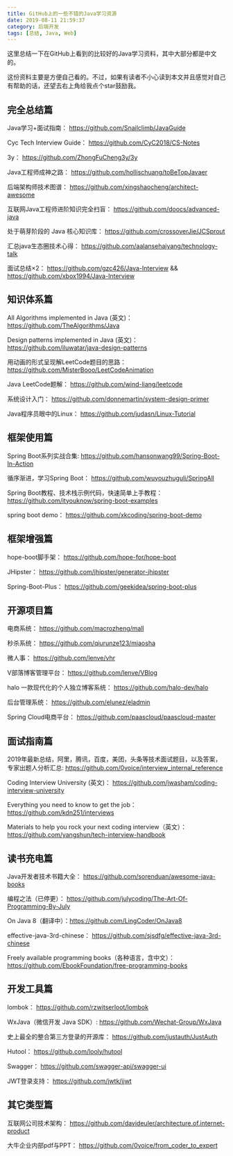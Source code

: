 ```yaml
---
title: GitHub上的一些不错的Java学习资源
date: 2019-08-11 21:59:37
category: 后端开发
tags: [总结, Java, Web]
---
```

这里总结一下在GitHub上看到的比较好的Java学习资料，其中大部分都是中文的。

这份资料主要是方便自己看的。不过，如果有读者不小心读到本文并且感觉对自己有帮助的话，还望去右上角给我点个star鼓励我。

<!-- more -->

## 完全总结篇
Java学习+面试指南： https://github.com/Snailclimb/JavaGuide

Cyc Tech Interview Guide： https://github.com/CyC2018/CS-Notes

3y： https://github.com/ZhongFuCheng3y/3y

Java工程师成神之路： https://github.com/hollischuang/toBeTopJavaer

后端架构师技术图谱： https://github.com/xingshaocheng/architect-awesome

互联网Java工程师进阶知识完全扫盲： https://github.com/doocs/advanced-java

处于萌芽阶段的 Java 核心知识库： https://github.com/crossoverJie/JCSprout

汇总java生态圈技术心得： https://github.com/aalansehaiyang/technology-talk

面试总结×2： https://github.com/gzc426/Java-Interview && https://github.com/xbox1994/Java-Interview 

## 知识体系篇
All Algorithms implemented in Java (英文)： https://github.com/TheAlgorithms/Java

Design patterns implemented in Java (英文)： https://github.com/iluwatar/java-design-patterns

用动画的形式呈现解LeetCode题目的思路： https://github.com/MisterBooo/LeetCodeAnimation

Java LeetCode题解： https://github.com/wind-liang/leetcode

系统设计入门： https://github.com/donnemartin/system-design-primer

Java程序员眼中的Linux： https://github.com/judasn/Linux-Tutorial

## 框架使用篇
Spring Boot系列实战合集:  https://github.com/hansonwang99/Spring-Boot-In-Action

循序渐进，学习Spring Boot： https://github.com/wuyouzhuguli/SpringAll

Spring Boot教程、技术栈示例代码，快速简单上手教程： https://github.com/ityouknow/spring-boot-examples

spring boot demo： https://github.com/xkcoding/spring-boot-demo

## 框架增强篇
hope-boot脚手架： https://github.com/hope-for/hope-boot

JHipster： https://github.com/jhipster/generator-jhipster

Spring-Boot-Plus： https://github.com/geekidea/spring-boot-plus

## 开源项目篇
电商系统： https://github.com/macrozheng/mall

秒杀系统： https://github.com/qiurunze123/miaosha

微人事： https://github.com/lenve/vhr

V部落博客管理平台： https://github.com/lenve/VBlog

halo 一款现代化的个人独立博客系统： https://github.com/halo-dev/halo

后台管理系统： https://github.com/elunez/eladmin

Spring Cloud电商平台： https://github.com/paascloud/paascloud-master

## 面试指南篇
2019年最新总结，阿里，腾讯，百度，美团，头条等技术面试题目，以及答案，专家出题人分析汇总: https://github.com/0voice/interview_internal_reference

Coding Interview University (英文)： https://github.com/jwasham/coding-interview-university

Everything you need to know to get the job： https://github.com/kdn251/interviews

Materials to help you rock your next coding interview（英文）： https://github.com/yangshun/tech-interview-handbook

## 读书充电篇
Java开发者技术书籍大全： https://github.com/sorenduan/awesome-java-books

编程之法（已停更）： https://github.com/julycoding/The-Art-Of-Programming-By-July

On Java 8（翻译中）：https://github.com/LingCoder/OnJava8

effective-java-3rd-chinese： https://github.com/sjsdfg/effective-java-3rd-chinese

Freely available programming books（各种语言，含中文）： https://github.com/EbookFoundation/free-programming-books

## 开发工具篇
lombok： https://github.com/rzwitserloot/lombok

WxJava（微信开发 Java SDK）: https://github.com/Wechat-Group/WxJava

史上最全的整合第三方登录的开源库： https://github.com/justauth/JustAuth

Hutool： https://github.com/looly/hutool

Swagger： https://github.com/swagger-api/swagger-ui

JWT登录支持： https://github.com/jwtk/jjwt

## 其它类型篇
互联网公司技术架构： https://github.com/davideuler/architecture.of.internet-product

大牛企业内部pdf与PPT： https://github.com/0voice/from_coder_to_expert